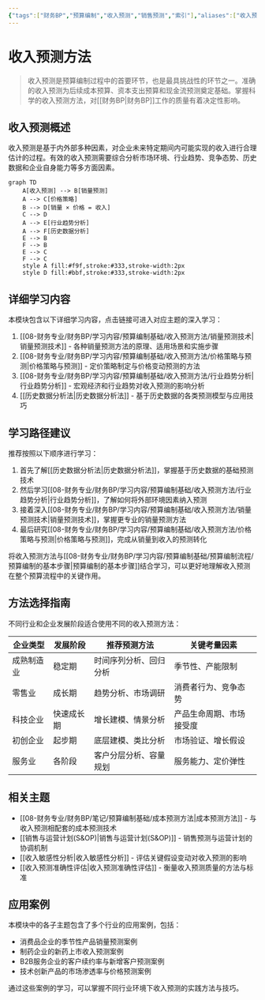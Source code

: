 ```yaml
---
{"tags":["财务BP","预算编制","收入预测","销售预测","索引"],"aliases":["收入预测方法索引","销售预测技术汇总"],"cssclasses":["财务知识"],"dg-publish":true,"permalink":"/08-财务专业/财务BP/学习内容/预算编制基础/收入预测方法/收入预测方法/","dgPassFrontmatter":true}
---
```



# 收入预测方法

> 收入预测是预算编制过程中的首要环节，也是最具挑战性的环节之一。准确的收入预测为后续成本预算、资本支出预算和现金流预测奠定基础。掌握科学的收入预测方法，对[[财务BP\|财务BP]]工作的质量有着决定性影响。

## 收入预测概述

收入预测是基于内外部多种因素，对企业未来特定期间内可能实现的收入进行合理估计的过程。有效的收入预测需要综合分析市场环境、行业趋势、竞争态势、历史数据和企业自身能力等多方面因素。

```mermaid
graph TD
    A[收入预测] --> B[销量预测]
    A --> C[价格策略]
    B --> D[销量 × 价格 = 收入]
    C --> D
    A --> E[行业趋势分析]
    A --> F[历史数据分析]
    E --> B
    F --> B
    E --> C
    F --> C
    style A fill:#f9f,stroke:#333,stroke-width:2px
    style D fill:#bbf,stroke:#333,stroke-width:2px
```

## 详细学习内容

本模块包含以下详细学习内容，点击链接可进入对应主题的深入学习：

1. [[08-财务专业/财务BP/学习内容/预算编制基础/收入预测方法/销量预测技术\|销量预测技术]] - 各种销量预测方法的原理、适用场景和实施步骤
2. [[08-财务专业/财务BP/学习内容/预算编制基础/收入预测方法/价格策略与预测\|价格策略与预测]] - 定价策略制定与价格变动预测的方法
3. [[08-财务专业/财务BP/学习内容/预算编制基础/收入预测方法/行业趋势分析\|行业趋势分析]] - 宏观经济和行业趋势对收入预测的影响分析
4. [[历史数据分析法\|历史数据分析法]] - 基于历史数据的各类预测模型与应用技巧

## 学习路径建议

推荐按照以下顺序进行学习：

1. 首先了解[[历史数据分析法\|历史数据分析法]]，掌握基于历史数据的基础预测技术
2. 然后学习[[08-财务专业/财务BP/学习内容/预算编制基础/收入预测方法/行业趋势分析\|行业趋势分析]]，了解如何将外部环境因素纳入预测
3. 接着深入[[08-财务专业/财务BP/学习内容/预算编制基础/收入预测方法/销量预测技术\|销量预测技术]]，掌握更专业的销量预测方法
4. 最后研究[[08-财务专业/财务BP/学习内容/预算编制基础/收入预测方法/价格策略与预测\|价格策略与预测]]，完成从销量到收入的预测转化

将收入预测方法与[[08-财务专业/财务BP/学习内容/预算编制基础/预算编制流程/预算编制的基本步骤\|预算编制的基本步骤]]结合学习，可以更好地理解收入预测在整个预算流程中的关键作用。

## 方法选择指南

不同行业和企业发展阶段适合使用不同的收入预测方法：

| 企业类型 | 发展阶段 | 推荐预测方法 | 关键考量因素 |
|---------|---------|------------|------------|
| 成熟制造业 | 稳定期 | 时间序列分析、回归分析 | 季节性、产能限制 |
| 零售业 | 成长期 | 趋势分析、市场调研 | 消费者行为、竞争态势 |
| 科技企业 | 快速成长期 | 增长建模、情景分析 | 产品生命周期、市场接受度 |
| 初创企业 | 起步期 | 底层建模、类比分析 | 市场验证、增长假设 |
| 服务业 | 各阶段 | 客户分层分析、容量规划 | 服务能力、定价弹性 |

## 相关主题

- [[08-财务专业/财务BP/笔记/预算编制基础/成本预测方法\|成本预测方法]] - 与收入预测相配套的成本预测技术
- [[销售与运营计划(S&OP)\|销售与运营计划(S&OP)]] - 销售预测与运营计划的协调机制
- [[收入敏感性分析\|收入敏感性分析]] - 评估关键假设变动对收入预测的影响
- [[收入预测准确性评估\|收入预测准确性评估]] - 衡量收入预测质量的方法与标准

## 应用案例

本模块中的各子主题包含了多个行业的应用案例，包括：
- 消费品企业的季节性产品销量预测案例
- 制药企业的新药上市收入预测案例
- B2B服务企业的客户续约率与新增客户预测案例
- 技术创新产品的市场渗透率与价格预测案例

通过这些案例的学习，可以掌握不同行业环境下收入预测的实践方法与技巧。 